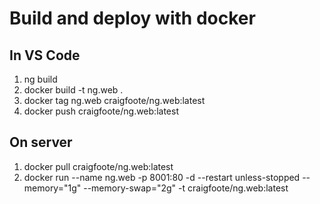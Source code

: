 # Build and deploy with docker

## In VS Code

1. ng build
1. docker build -t ng.web .
1. docker tag ng.web craigfoote/ng.web:latest
1. docker push craigfoote/ng.web:latest

## On server

1. docker pull craigfoote/ng.web:latest
1. docker run --name ng.web -p 8001:80 -d --restart unless-stopped --memory="1g" --memory-swap="2g" -t craigfoote/ng.web:latest
